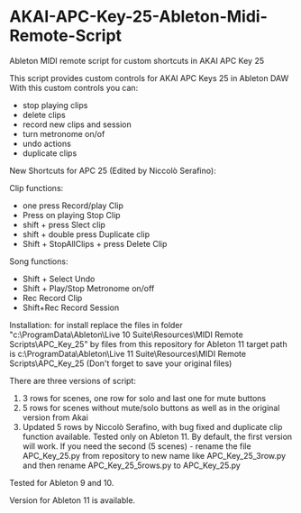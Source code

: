 # AKAI-APC-Key-25-Ableton-Midi-Remote-Script
Ableton MIDI remote script for custom shortcuts in AKAI APC Key 25

This script provides custom controls for AKAI APC Keys 25 in Ableton DAW
With this custom controls you can:
- stop playing clips
- delete clips
- record new clips and session
- turn metronome on/of
- undo actions
- duplicate clips

New Shortcuts for APC 25 (Edited by Niccolò Serafino): 

Clip functions:

- one press  				            Record/play Clip
- Press on playing  		        Stop Clip
- shift + press 			          Slect clip
- shift + double press 		      Duplicate clip
- Shift + StopAllClips + press 	Delete Clip

Song functions:

- Shift + Select  		          Undo
- Shift + Play/Stop 	          Metronome on/off
- Rec 				                  Record Clip
- Shift+Rec 			              Record Session


Installation:
for install replace the files in folder "c:\ProgramData\Ableton\Live 10 Suite\Resources\MIDI Remote Scripts\APC_Key_25" by files from this repository
for Ableton 11 target path is c:\ProgramData\Ableton\Live 11 Suite\Resources\MIDI Remote Scripts\APC_Key_25
(Don't forget to save your original files)

There are three versions of script:
1. 3 rows for scenes, one row for solo and last one for mute buttons
2. 5 rows for scenes without mute/solo buttons as well as in the original version from Akai
3. Updated 5 rows by Niccolò Serafino, with bug fixed and duplicate clip function available. Tested only on Ableton 11.
By default, the first version will work. If you need the second (5 scenes) - rename the file APC_Key_25.py from repository to new name like APC_Key_25_3row.py and then rename APC_Key_25_5rows.py to APC_Key_25.py

Tested for Ableton 9 and 10.

Version for Ableton 11 is available. 


